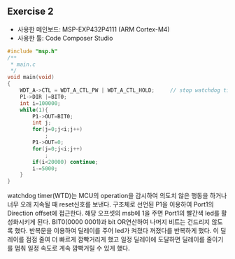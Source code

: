 ## Exercise 2
+ 사용한 메인보드: MSP-EXP432P4111 (ARM Cortex-M4)
+ 사용한 툴: Code Composer Studio   

```c
#include "msp.h"
/**
 * main.c
 */
void main(void)
{
	WDT_A->CTL = WDT_A_CTL_PW | WDT_A_CTL_HOLD;		// stop watchdog timer
	P1->DIR |=BIT0;
	int i=100000;
	while(1){
	    P1->OUT=BIT0;
	    int j;
	    for(j=0;j<i;j++)
	        ;
	    P1->OUT=0;
	    for(j=0;j<i;j++)
	        ;
	    if(i<20000) continue;
	    i-=5000;
	}
}
```
watchdog timer(WTD)는 MCU의 operation을 감시하여 의도치 않은 행동을 하거나 너무 오래 지속될 때 reset신호를 보낸다.
구조체로 선언된 P1을 이용하여 Port1의 Direction offset에 접근한다. 해당 오프셋의 msb에 1을 주면 Port1의 빨간색 led를 활성화시키게 된다.
BIT0(0000 0001)과 bit OR연산하여 나머지 비트는 건드리지 않도록 했다. 
반복문을 이용하여 딜레이를 주어 led가 켜졌다 꺼졌다를 반복하게 했다. 
이 딜레이를 점점 줄여 더 빠르게 깜빡거리게 했고 일정 딜레이에 도달하면 딜레이를 줄이기를 멈춰 일정 속도로 계속 깜빡거릴 수 있게 했다.


